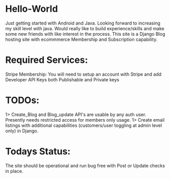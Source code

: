 # Hello-World
Just getting started with Android and Java. Looking forward to increasing my skill level with java. Would really like to build experience/skills and make some new friends with like interest in the process. This site is a Django Blog hosting site with ecommmerce Membership and Subscription capability. 

# Required Services:
Stripe Membership: You will need to setup an account with Stripe and add Developer API Keys both Publishable and Private keys

# TODOs:
1> Create_Blog and Blog_update API's are usable by any auth user. Presently needs restricted access for members only usage.
1> Create email listings with additional capabilities (customers/user toggling at admin level only) in Django.  

# Todays Status:
The site should be operational and run bug free with Post or Update checks in place.  
